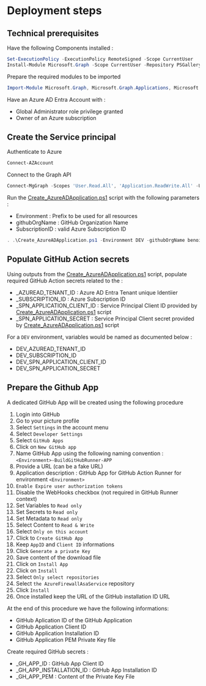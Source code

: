 ﻿# Deployment steps

## Technical prerequisites

Have the following Components installed : 

```PowerShell
Set-ExecutionPolicy -ExecutionPolicy RemoteSigned -Scope CurrentUser
Install-Module Microsoft.Graph -Scope CurrentUser -Repository PSGallery -Force
```

Prepare the required modules to be imported

```PowerShell
Import-Module Microsoft.Graph, Microsoft.Graph.Applications, Microsoft.Graph.Users
```

Have an Azure AD Entra Account with :

- Global Administrator role privilege granted
- Owner of an Azure subscription


## Create the Service principal

Authenticate to Azure

```PowerShell
Connect-AZAccount
```

Connect to the Graph API

```PowerShell
Connect-MgGraph -Scopes 'User.Read.All', 'Application.ReadWrite.All' -UseDeviceAuthentication -NoWelcome
```

Run the [Create_AzureADApplication.ps1](./Scripts/Create_AzureADApplication.ps1) script with the following parameters : 

- Environment : Prefix to be used for all resources
- githubOrgName : GitHub Organization Name
- SubscriptionID : valid Azure Subscription ID

```PowerShell
. .\Create_AzureADApplication.ps1 -Environment DEV -githubOrgName benoitsautierecellenza -SubscriptionID 5be15500-7328-4beb-871a-1498cd4b4536
```

## Populate GitHub Action secrets

Using outputs from the [Create_AzureADApplication.ps1](./Scripts/Create_AzureADApplication.ps1) script, populate required GitHub Action secrets related to the <Environment> :

- <Environment>_AZUREAD_TENANT_ID : Azure AD Entra Tenant unique Identiier
- <Environment>_SUBSCRIPTION_ID : Azure Subscription ID
- <Environment>_SPN_APPLICATION_CLIENT_ID : Service Principal Client ID provided by [Create_AzureADApplication.ps1](./Scripts/Create_AzureADApplication.ps1) script
- <Environment>_SPN_APPLICATION_SECRET : Service Principal Client secret provided by [Create_AzureADApplication.ps1](./Scripts/Create_AzureADApplication.ps1) script

For a `DEV` environment, variables would be named as documented below : 

- DEV_AZUREAD_TENANT_ID
- DEV_SUBSCRIPTION_ID
- DEV_SPN_APPLICATION_CLIENT_ID
- DEV_SPN_APPLICATION_SECRET

## Prepare the Github App 

A dedicated GitHub App will be created using the following procedure

1. Login into GitHub
2. Go to your picture profile
3. Select `Settings` in the account menu
4. Select `Developer Settings` 
5. Select `GitHub Apps`
6. Click on `New GitHub app`
7. Name GitHub App using the following naming convention : `<Environment>-BuildGitHubRunner-APP`
8. Provide a URL (can be a fake URL)
9.  Application description : GitHub App for GitHub Action Runner for environment `<Environment>`
10. `Enable Expire user authorization tokens`
11. Disable the WebHooks checkbox (not required in GitHub Runner context)
12. Set Variables to `Read only`
13. Set Secrets to `Read only`
14. Set Metadata to `Read only`
15. Select Content to `Read & Write`
16. Select `Only on this account`
17. Click to `Create GitHub App`
18. Keep `AppID` and `Client ID` informations
19. Click `Generate a private Key`
20. Save content of the download file 
21. Click on `Install App`
22. Click on `Install`
23. Select `Only select repositories` 
24. Select `the AzureFirewallAsaService` repository
25. Click `Install`
26. Once installed keep the URL of the GitHub installation ID URL

At the end of this procedure we have the following informations:

- GitHub Aplication ID of the GitHub Application
- GitHub Application Client ID
- GitHub Application Installation ID
- GitHub Application PEM Private Key file

Create required GitHub secrets :  
- <Environment>_GH_APP_ID : GitHub App Client ID
- <Environment>_GH_APP_INSTALLATION_ID : GitHub App Installation ID
- <Environment>_GH_APP_PEM : Content of the Private Key File


